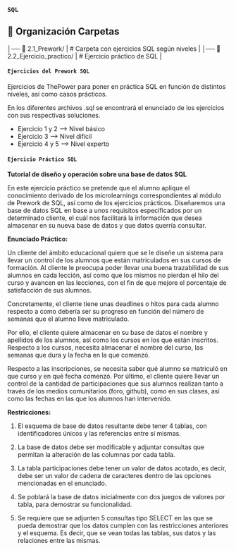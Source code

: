 ### `SQL`

## 📂 Organización Carpetas
│── 📂 2.1_Prework/      | # Carpeta con ejercicios SQL según niveles |
│── 📂 2.2_Ejercicio_practico/   | # Ejercicio práctico de SQL |

#### `Ejercicios del Prework SQL`

Ejercicios de ThePower para poner en práctica SQL en función de distintos niveles, así como casos prácticos.

En los diferentes archivos .sql se encontrará el enunciado de los ejercicios con sus respectivas soluciones.

- Ejercicio 1 y 2 --> Nivel básico
- Ejercicio 3     --> Nivel difícil
- Ejercicio 4 y 5 --> Nivel experto

#### `Ejercicio Práctico SQL`

**Tutorial de diseño y operación sobre una base de datos
SQL**

En este ejercicio práctico se pretende que el alumno aplique el conocimiento derivado de los microlearnings correspondientes al módulo de Prework de SQL, así como de los ejercicios prácticos. Diseñaremos una base de datos SQL en base
a unos requisitos específicados por un determinado cliente, el cuál nos facilitará la información que desea almacenar en su nueva base de datos y que datos querría consultar.

**Enunciado Práctico:**

Un cliente del ámbito educacional quiere que se le diseñe un sistema para llevar un control de los alumnos que están matriculados en sus cursos de formación. Al cliente le preocupa poder llevar una buena trazabilidad de sus alumnos en cada lección, así como que los mismos no pierdan el hilo del curso y avancen en las lecciones, con el fin de que mejore el porcentaje de satisfacción de sus alumnos.

Concretamente, el cliente tiene unas deadlines o hitos para cada alumno respecto a como debería ser su progreso en función del número de semanas que el alumno lleve matriculado.

Por ello, el cliente quiere almacenar en su base de datos el nombre y apellidos de los alumnos, así como los cursos en los que están inscritos. Respecto a los cursos, necesita almacenar el nombre del curso, las semanas que dura y la fecha
en la que comenzó.

Respecto a las inscripciones, se necesita saber qué alumno se matriculó en que curso y en qué fecha comenzó. Por último, el cliente quiere llevar un control de la cantidad de participaciones que sus alumnos realizan tanto a través de los medios comunitarios (foro, github), como en sus clases, así como las fechas en las que los alumnos han intervenido.

**Restricciones:**

1. El esquema de base de datos resultante debe tener 4 tablas, con identificadores únicos y las referencias entre sí mismas.

2. La base de datos debe ser modificable y adjuntar consultas que permitan la alteración de las columnas por cada tabla.

3. La tabla participaciones debe tener un valor de datos acotado, es decir, debe ser un valor de cadena de caracteres dentro de las opciones mencionadas en el enunciado.

4. Se poblará la base de datos inicialmente con dos juegos de valores por tabla, para demostrar su funcionalidad.

5. Se requiere que se adjunten 5 consultas tipo SELECT en las que se pueda demostrar que los datos cumplen con las restricciones anteriores y el esquema. Es decir, que se vean todas las tablas, sus datos y las relaciones entre las mismas.